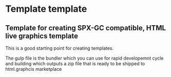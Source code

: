 # Template template

## Template for creating SPX-GC compatible, HTML live graphics template

This is a good starting point for creating templates.

The gulp file is the bundler which you can use for rapid developemnt cycle and building which outputs a zip file that is ready to be shipped to html.graphcis marketplace  
